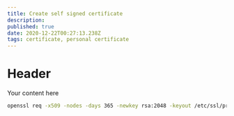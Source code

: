 ```yaml
---
title: Create self signed certificate
description: 
published: true
date: 2020-12-22T00:27:13.238Z
tags: certificate, personal certificate
---
```


# Header
Your content here


```sh
openssl req -x509 -nodes -days 365 -newkey rsa:2048 -keyout /etc/ssl/private/nginx-selfsigned.key -out /etc/ssl/certs/nginx-selfsigned.cer
```